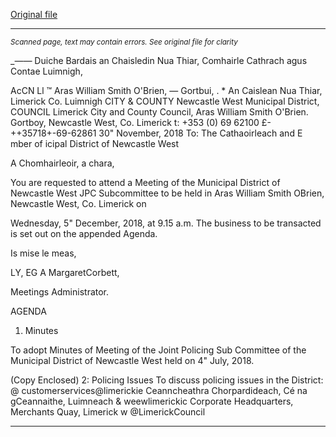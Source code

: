 [Original file](https://www.limerick.ie/sites/default/files/media/documents/2018-12/00%202018-12-05%20Agenda%20Newcastle%20West%20JPC%20Subcommittee%20Meeting.pdf)

---
*<small>Scanned page, text may contain errors. See original file for clarity</small>*  

__——_ Duiche Bardais an Chaisledin Nua Thiar,
Comhairle Cathrach agus Contae Luimnigh,

AcCN Ll ™ Aras William Smith O'Brien,
— Gortbui,
. * An Caislean Nua Thiar,
Limerick Co. Luimnigh
CITY & COUNTY Newcastle West Municipal District,
COUNCIL Limerick City and County Council,
Aras William Smith O'Brien.
Gortboy,
Newcastle West,
Co. Limerick
t: +353 (0) 69 62100
£-++35718+-69-62861
30" November, 2018
To: The Cathaoirleach and E mber of icipal District of Newcastle West

A Chomhairleoir, a chara,

You are requested to attend a Meeting of the Municipal District of Newcastle West JPC
Subcommittee to be held in Aras William Smith OBrien, Newcastle West, Co. Limerick on

Wednesday, 5" December, 2018, at 9.15 a.m. The business to be transacted is set out on
the appended Agenda.

Is mise le meas,

LY, EG A
MargaretCorbett,

Meetings Administrator.

AGENDA

1. Minutes

To adopt Minutes of Meeting of the Joint Policing Sub Committee of the Municipal
District of Newcastle West held on 4" July, 2018.

(Copy Enclosed)
2: Policing Issues
To discuss policing issues in the District:
@ customerservices@limerickie
Ceanncheathra Chorpardideach, Cé na gCeannaithe, Luimneach & weewlimerickic
Corporate Headquarters, Merchants Quay, Limerick w @LimerickCouncil


---

